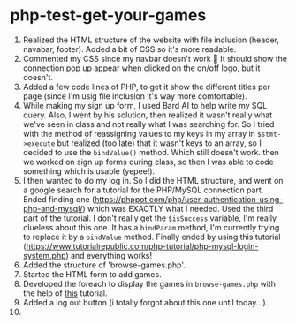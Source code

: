 # php-test-get-your-games
1. Realized the HTML structure of the website with file inclusion (header, navabar, footer). Added a bit of CSS so it's more readable. 
2. Commented my CSS since my navbar doesn't work 🤡 It should show the connection pop up appear when clicked on the on/off logo, but it doesn't. 
3. Added a few code lines of PHP, to get it show the different titles per page (since I'm usig file inclusion it's way more comfortable). 
4. While making my sign up form, I used Bard AI to help write my SQL query. Also, I went by his solution, then realized it wasn't really what we've seen in class and not really what I was searching for. So I tried with the method of reassigning values to my keys in my array in `$stmt->execute` but realized (too late) that it wasn't keys to an array, so I decided to use the `bindValue()` method. Which still doesn't work. then we worked on sign up forms during class, so then I was able to code something which is usable (yepee!).
5. I then wanted to do my log in. So I did the HTML structure, and went on a google search for a tutorial for the PHP/MySQL connection part. Ended finding one (https://phppot.com/php/user-authentication-using-php-and-mysql/) which was EXACTLY what I needed. Used the third part of the tutorial. I don't really get the `$isSuccess` variable, I'm really clueless about this one. It has a `bindParam` method, I'm currently trying to replace it by a `bindValue` method. Finally ended by using this tutorial (https://www.tutorialrepublic.com/php-tutorial/php-mysql-login-system.php) and everything works! 
6. Added the structure of 'browse-games.php'.
7. Started the HTML form to add games.
8. Developed the foreach to display the games in `browse-games.php` with the help of <a href="https://www.wdb24.com/php-shopping-cart-display-products-from-database/">this</a> tutorial.
9. Added a log out button (i totally forgot about this one until today...).
10. 